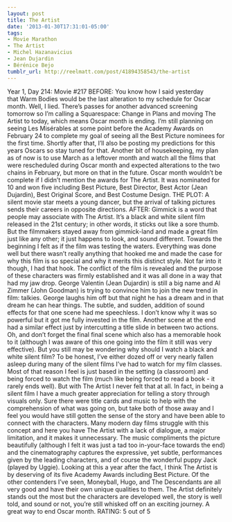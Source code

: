 ```yaml
---
layout: post
title: The Artist
date: '2013-01-30T17:31:01-05:00'
tags:
- Movie Marathon
- The Artist
- Michel Hazanavicius
- Jean Dujardin
- Bérénice Bejo
tumblr_url: http://reelmatt.com/post/41894358543/the-artist
---
```



Year 1, Day 214: Movie #217
BEFORE: You know how I said yesterday that Warm Bodies would be the last alteration to my schedule for Oscar month. Well, I lied. There’s passes for another advanced screening tomorrow so I’m calling a Squarespace: Change in Plans and moving The Artist to today, which means Oscar month is ending. I’m still planning on seeing Les Misérables at some point before the Academy Awards on February 24 to complete my goal of seeing all the Best Picture nominees for the first time. Shortly after that, I’ll also be posting my predictions for this years Oscars so stay tuned for that. Another bit of housekeeping, my plan as of now is to use March as a leftover month and watch all the films that were rescheduled during Oscar month and expected alterations to the two chains in February, but more on that in the future.
Oscar month wouldn’t be complete if I didn’t mention the awards for The Artist. It was nominated for 10 and won five including Best Picture, Best Director, Best Actor (Jean Dujardin), Best Original Score, and Best Costume Design.
THE PLOT: A silent movie star meets a young dancer, but the arrival of talking pictures sends their careers in opposite directions.
AFTER: Gimmick is a word that people may associate with The Artist. It’s a black and white silent film released in the 21st century; in other words, it sticks out like a sore thumb. But the filmmakers stayed away from gimmick-land and made a great film just like any other; it just happens to look, and sound different.
Towards the beginning I felt as if the film was testing the waters. Everything was done well but there wasn’t really anything that hooked me and made the case for why this film is so special and why it merits this distinct style. Not far into it though, I had that hook. The conflict of the film is revealed and the purpose of these characters was firmly established and it was all done in a way that had my jaw drop. George Valentin (Jean Dujardin) is still a big name and Al Zimmer (John Goodman) is trying to convince him to join the new trend in film: talkies. George laughs him off but that night he has a dream and in that dream he can hear things. The subtle, and sudden, addition of sound effects for that one scene had me speechless. I don’t know why it was so powerful but it got me fully invested in the film. Another scene at the end had a similar effect just by intercutting a title slide in between two actions. Oh, and don’t forget the final final scene which also has a memorable hook to it (although I was aware of this one going into the film it still was very effective).
But you still may be wondering why should I watch a black and white silent film? To be honest, I’ve either dozed off or very nearly fallen asleep during many of the silent films I’ve had to watch for my film classes. Most of that reason I feel is just based in the setting (a classroom) and being forced to watch the film (much like being forced to read a book - it rarely ends well). But with The Artist I never felt that at all. In fact, in being a silent film I have a much greater appreciation for telling a story through visuals only. Sure there were title cards and music to help with the comprehension of what was going on, but take both of those away and I feel you would have still gotten the sense of the story and have been able to connect with the characters. Many modern day films struggle with this concept and here you have The Artist with a lack of dialogue, a major limitation, and it makes it unnecessary. The music compliments the picture beautifully (although I felt it was just a tad too in-your-face towards the end) and the cinematography captures the expressive, yet subtle, performances given by the leading characters, and of course the wonderful puppy Jack (played by Uggie).
Looking at this a year after the fact, I think The Artist is by deserving of its five Academy Awards including Best Picture. Of the other contenders I’ve seen, Moneyball, Hugo, and The Descendants are all very good and have their own unique qualities to them. The Artist definitely stands out the most but the characters are developed well, the story is well told, and sound or not, you’re still whisked off on an exciting journey. A great way to end Oscar month.
RATING: 5 out of 5
